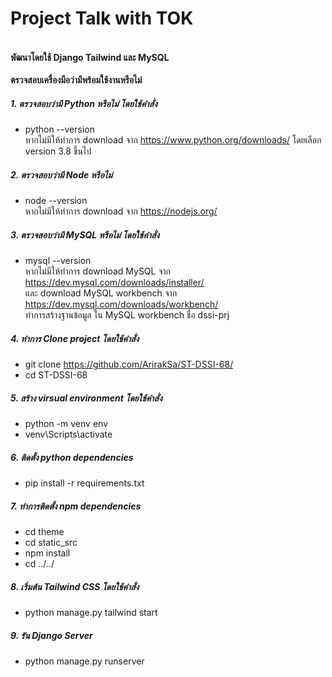 # Project Talk with TOK 
#### <br>พัฒนาโดยใช้ Django Tailwind และ MySQL

**ตรวจสอบเครื่องมือว่ามีพร้อมใช้งานหรือไม่**
##### 1. ตรวจสอบว่ามี Python หรือไม่ โดยใช้คำสั่ง
* python --version
<br> หากไม่มีให้ทำการ download จาก https://www.python.org/downloads/ โดยเลือก version 3.8 ขึ้นไป
##### 2. ตรวจสอบว่ามี Node หรือไม่
* node --version
<br>หากไม่มีให้ทำการ download  จาก https://nodejs.org/

##### 3. ตรวจสอบว่ามี MySQL หรือไม่ โดยใช้คำสั่ง
*  mysql --version
<br>หากไม่มีให้ทำการ download MySQL จาก https://dev.mysql.com/downloads/installer/
<br>และ download  MySQL workbench จาก https://dev.mysql.com/downloads/workbench/
<br>ทำการสร้างฐานข้อมูล ใน  MySQL workbench ชื่อ dssi-prj

##### 4. ทำการ Clone project  โดยใช้คำสั่ง
* git clone https://github.com/ArirakSa/ST-DSSI-68/
* cd ST-DSSI-68

##### 5. สร้าง virsual environment โดยใช้คำสั่ง
* python -m venv env
* venv\Scripts\activate

##### 6. ติดตั้ง python dependencies
* pip install -r requirements.txt

##### 7. ทำการติดตั้ง npm dependencies
* cd theme
* cd static_src
* npm install
* cd ../../

##### 8. เริ่มต้น Tailwind CSS โดยใช้คำสั่ง
* python manage.py tailwind start

##### 9. รัน Django Server
* python manage.py runserver

